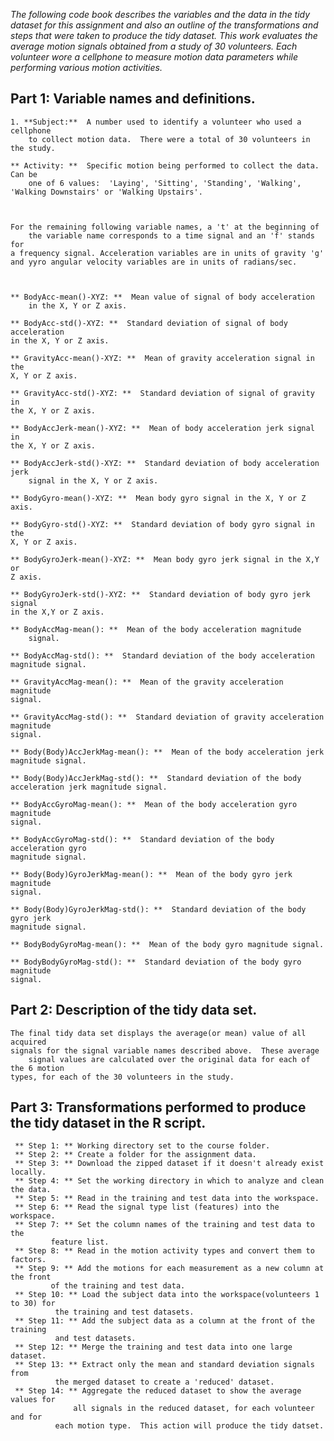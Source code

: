 *The following code book describes the variables and the data in the tidy
dataset for this assignment and also an outline of the transformations and
steps that were taken to produce the tidy dataset.  This work evaluates the
average motion signals obtained from a study of 30 volunteers.  Each volunteer
wore a cellphone to measure motion data parameters while performing various 
motion activities.*


## Part 1:  Variable names and definitions.


	1. **Subject:**  A number used to identify a volunteer who used a cellphone
        to collect motion data.  There were a total of 30 volunteers in
	the study.

	** Activity: **  Specific motion being performed to collect the data.  Can be
        one of 6 values:  'Laying', 'Sitting', 'Standing', 'Walking',
	'Walking Downstairs' or 'Walking Upstairs'.


	
	For the remaining following variable names, a 't' at the beginning of 
        the variable name corresponds to a time signal and an 'f' stands for 
	a frequency signal. Acceleration variables are in units of gravity 'g'
	and yyro angular velocity variables are in units of radians/sec. 



	** BodyAcc-mean()-XYZ: **  Mean value of signal of body acceleration
        in the X, Y or Z axis.

	** BodyAcc-std()-XYZ: **  Standard deviation of signal of body acceleration
	in the X, Y or Z axis.
	
	** GravityAcc-mean()-XYZ: **  Mean of gravity acceleration signal in the
	X, Y or Z axis.

	** GravityAcc-std()-XYZ: **  Standard deviation of signal of gravity in 
	the X, Y or Z axis. 

	** BodyAccJerk-mean()-XYZ: **  Mean of body acceleration jerk signal in 
	the X, Y or Z axis.

	** BodyAccJerk-std()-XYZ: **  Standard deviation of body acceleration jerk
        signal in the X, Y or Z axis.

	** BodyGyro-mean()-XYZ: **  Mean body gyro signal in the X, Y or Z axis.

	** BodyGyro-std()-XYZ: **  Standard deviation of body gyro signal in the
	X, Y or Z axis.

	** BodyGyroJerk-mean()-XYZ: **  Mean body gyro jerk signal in the X,Y or
	Z axis.

	** BodyGyroJerk-std()-XYZ: **  Standard deviation of body gyro jerk signal
	in the X,Y or Z axis.
	
	** BodyAccMag-mean(): **  Mean of the body acceleration magnitude
        signal.

	** BodyAccMag-std(): **  Standard deviation of the body acceleration 
	magnitude signal.

	** GravityAccMag-mean(): **  Mean of the gravity acceleration magnitude
	signal.

	** GravityAccMag-std(): **  Standard deviation of gravity acceleration magnitude
	signal.

	** Body(Body)AccJerkMag-mean(): **  Mean of the body acceleration jerk 
	magnitude signal.

	** Body(Body)AccJerkMag-std(): **  Standard deviation of the body 
	acceleration jerk magnitude signal.

	** BodyAccGyroMag-mean(): **  Mean of the body acceleration gyro magnitude
	signal.

	** BodyAccGyroMag-std(): **  Standard deviation of the body acceleration gyro
	magnitude signal.

	** Body(Body)GyroJerkMag-mean(): **  Mean of the body gyro jerk magnitude 
	signal.

	** Body(Body)GyroJerkMag-std(): **  Standard deviation of the body gyro jerk 
	magnitude signal.

	** BodyBodyGyroMag-mean(): **  Mean of the body gyro magnitude signal.

	** BodyBodyGyroMag-std(): **  Standard deviation of the body gyro magnitude
	signal.
	
	
## Part 2:  Description of the tidy data set.

	The final tidy data set displays the average(or mean) value of all acquired 
	signals for the signal variable names described above.  These average
        signal values are calculated over the original data for each of the 6 motion 
	types, for each of the 30 volunteers in the study.  


## Part 3:  Transformations performed to produce the tidy dataset in the R script.

	 	
	 ** Step 1: ** Working directory set to the course folder.
	 ** Step 2: ** Create a folder for the assignment data.
	 ** Step 3: ** Download the zipped dataset if it doesn't already exist locally.
	 ** Step 4: ** Set the working directory in which to analyze and clean the data.
	 ** Step 5: ** Read in the training and test data into the workspace.
	 ** Step 6: ** Read the signal type list (features) into the workspace.
	 ** Step 7: ** Set the column names of the training and test data to the 
		     feature list.
	 ** Step 8: ** Read in the motion activity types and convert them to factors.
	 ** Step 9: ** Add the motions for each measurement as a new column at the front
		     of the training and test data.
	 ** Step 10: ** Load the subject data into the workspace(volunteers 1 to 30) for
		      the training and test datasets.
	 ** Step 11: ** Add the subject data as a column at the front of the training
	  	      and test datasets.
	 ** Step 12: ** Merge the training and test data into one large dataset.
	 ** Step 13: ** Extract only the mean and standard deviation signals from
		      the merged dataset to create a 'reduced' dataset.
	 ** Step 14: ** Aggregate the reduced dataset to show the average values for
	              all signals in the reduced dataset, for each volunteer and for
		      each motion type.  This action will produce the tidy datset.

	 
	     
 


	 
	

	 


